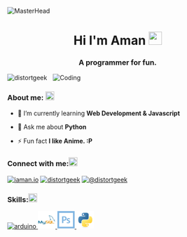 ![MasterHead](https://media0.giphy.com/headers/GitHub/w8ZJLtJbmuph.gif)
<h1 align="center">Hi I'm Aman <img src="https://c.tenor.com/WX8OXgN5VpMAAAAi/waving-wave-hello.gif" width="30" height="30"> </h1>
<h3 align="center">A programmer for fun.</h3>
<img align="right" alt="Coding" width="400"src="https://c.tenor.com/_DOBjnGspYAAAAAM/code-coding.gif">

<p align="left"> <img src="https://komarev.com/ghpvc/?username=distortgeek&label=Visitors%20&color=0e75b6&style=flat" alt="distortgeek" /> </p>

<h3 align="left">About me: <img src="https://imgur.com/QaD8Ly6.png" width="20" height="20"> </h3>

- 🌱 I’m currently learning **Web Development & Javascript**

- 💬 Ask me about **Python**

- ⚡ Fun fact **I like Anime. :P**

<h3 align="left">Connect with me:<img src="https://imgur.com/CgpxQ5v.png" width="20" height="20" > </h3>
<p align="left">
<a href="https://instagram.com/iaman.io" target="blank"><img align="center" src="https://raw.githubusercontent.com/rahuldkjain/github-profile-readme-generator/master/src/images/icons/Social/instagram.svg" alt="iaman.io" height="30" width="40" /></a>
<a href="https://www.leetcode.com/distortgeek" target="blank"><img align="center" src="https://raw.githubusercontent.com/rahuldkjain/github-profile-readme-generator/master/src/images/icons/Social/leet-code.svg" alt="distortgeek" height="30" width="40" /></a>
<a href="https://www.hackerearth.com/@distortgeek" target="blank"><img align="center" src="https://raw.githubusercontent.com/rahuldkjain/github-profile-readme-generator/master/src/images/icons/Social/hackerearth.svg" alt="@distortgeek" height="30" width="40" /></a>
</p>

<h3 align="left">Skills:<img src="https://imgur.com/05FCdkC.png" width="20" height="20" > </h3>
<p align="left"> <a href="https://www.arduino.cc/" target="_blank" rel="noreferrer"> <img src="https://cdn.worldvectorlogo.com/logos/arduino-1.svg" alt="arduino" width="40" height="40"/> </a> <a href="https://www.mysql.com/" target="_blank" rel="noreferrer"> <img src="https://raw.githubusercontent.com/devicons/devicon/master/icons/mysql/mysql-original-wordmark.svg" alt="mysql" width="40" height="40"/> </a> <a href="https://www.photoshop.com/en" target="_blank" rel="noreferrer"> <img src="https://raw.githubusercontent.com/devicons/devicon/master/icons/photoshop/photoshop-line.svg" alt="photoshop" width="40" height="40"/> </a> <a href="https://www.python.org" target="_blank" rel="noreferrer"> <img src="https://raw.githubusercontent.com/devicons/devicon/master/icons/python/python-original.svg" alt="python" width="40" height="40"/> </a> </p>


